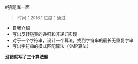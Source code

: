 #猿题库一面
> 时间：2016.1
> 进度：通过

- 自我介绍
- 写出反转链表的递归和非递归实现
- 对于一个字符串，设计一个算法，找到字符串的最长无重复字串
- 写出字符串的模式匹配算法（KMP算法）

**没错就写了三个算法题**

